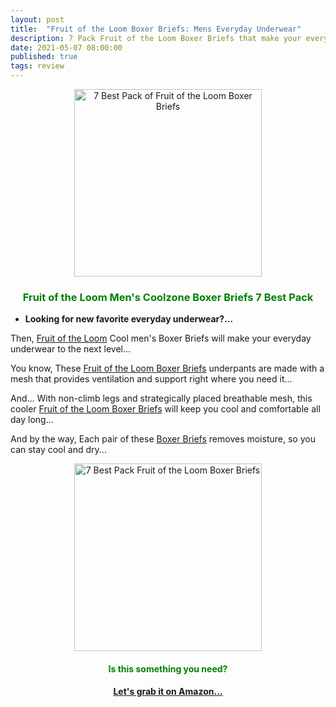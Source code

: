 ```yaml
---
layout: post
title:  "Fruit of the Loom Boxer Briefs: Mens Everyday Underwear"
description: 7 Pack Fruit of the Loom Boxer Briefs that make your everyday underwear to the next level, Let's go!
date: 2021-05-07 08:00:00
published: true
tags: review
---
```


<p align="center">
    <a href="https://amzn.to/3uobQad" target="_blank" rel="nofollow">
        <img src="https://i5.walmartimages.com/asr/da6ffc56-4a0a-4ff9-8a2f-99828cb49dd4_1.2744136832d5a06a133229b1caba08bc.jpeg" alt="7 Best Pack of Fruit of the Loom Boxer Briefs" title="7 Best Pack of Fruit of the Loom Boxer Briefs" width="300" />
    </a>
</p>

<h3 align="center" style="color: green;">Fruit of the Loom Men's Coolzone Boxer Briefs 7 Best Pack</h3>

*   **Looking for new favorite everyday underwear?...**

Then, <a href="https://amzn.to/3uobQad" target="_blank" rel="nofollow">Fruit of the Loom</a> Cool men's Boxer Briefs will make your everyday underwear to the next level... 

You know, These <a href="https://amzn.to/3uobQad" target="_blank" rel="nofollow">Fruit of the Loom Boxer Briefs</a> underpants are made with a mesh that provides ventilation and support right where you need it... 

And... With non-climb legs and strategically placed breathable mesh, this cooler <a href="https://amzn.to/3uobQad" target="_blank" rel="nofollow">Fruit of the Loom Boxer Briefs</a> will keep you cool and comfortable all day long...

And by the way, Each pair of these <a href="https://amzn.to/3uobQad" target="_blank" rel="nofollow">Boxer Briefs</a> removes moisture, so you can stay cool and dry...


<p align="center">
    <a href="https://amzn.to/3uobQad" target="_blank" rel="nofollow">
        <img src="https://images-na.ssl-images-amazon.com/images/I/81g0ghf-QaL._AC_UL1500_.jpg" alt="7 Best Pack Fruit of the Loom Boxer Briefs" title="7 Best Pack Fruit of the Loom Boxer Briefs" width="300" />
    </a>
</p>

<h4 align="center" style="color: green;">Is this something you need?</h4>

<h4 align="center" >
    <a href="https://amzn.to/3uobQad" target="_blank" rel="nofollow">
        Let's grab it on Amazon...
    </a>
</h4>

